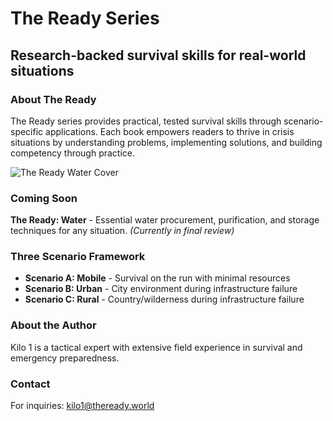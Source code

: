 # The Ready Series
## Research-backed survival skills for real-world situations

### About The Ready
The Ready series provides practical, tested survival skills through scenario-specific applications. Each book empowers readers to thrive in crisis situations by understanding problems, implementing solutions, and building competency through practice.

![The Ready Water Cover](./The%20Ready%20Water%20Cover.jpg)

### Coming Soon
**The Ready: Water** - Essential water procurement, purification, and storage techniques for any situation. *(Currently in final review)*

### Three Scenario Framework
- **Scenario A: Mobile** - Survival on the run with minimal resources
- **Scenario B: Urban** - City environment during infrastructure failure  
- **Scenario C: Rural** - Country/wilderness during infrastructure failure

### About the Author
Kilo 1 is a tactical expert with extensive field experience in survival and emergency preparedness.

### Contact
For inquiries: kilo1@theready.world

